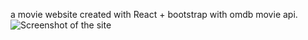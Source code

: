 a movie website created with React + bootstrap
with omdb movie api.
![Screenshot of the site](./screenshots/Agensy-website-800.png)
